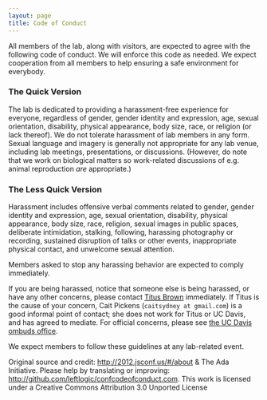 ```yaml
---
layout: page
title: Code of Conduct
---
```



All members of the lab, along with visitors, are expected to agree
with the following code of conduct. We will enforce this code as
needed. We expect cooperation from all members to help ensuring a
safe environment for everybody.

### The Quick Version

The lab is dedicated to providing a harassment-free experience for
everyone, regardless of gender, gender identity and expression, age,
sexual orientation, disability, physical appearance, body size, race,
or religion (or lack thereof). We do not tolerate harassment of lab
members in any form. Sexual language and imagery is generally not
appropriate for any lab venue, including lab meetings, presentations,
or discussions.  (However, do note that we work on biological matters
so work-related discussions of e.g. animal reproduction *are*
appropriate.)

### The Less Quick Version

Harassment includes offensive verbal comments related to gender,
gender identity and expression, age, sexual orientation, disability,
physical appearance, body size, race, religion, sexual images in
public spaces, deliberate intimidation, stalking, following, harassing
photography or recording, sustained disruption of talks or other
events, inappropriate physical contact, and unwelcome sexual
attention.

Members asked to stop any harassing behavior are expected to comply
immediately.

If you are being harassed, notice that someone else is being harassed,
or have any other concerns, please contact [Titus Brown](mailto:ctbrown@ucdavis.edu>)
immediately.  If Titus is the cause of
your concern, Cait Pickens (`caitsydney at gmail.com`) is a good
informal point of contact; she does not work for Titus or UC Davis,
and has agreed to mediate.  For official concerns, please see 
[the UC Davis ombuds office](http://ombuds.ucdavis.edu/).

We expect members to follow these guidelines at any lab-related event.

Original source and credit: http://2012.jsconf.us/#/about & The Ada
Initiative. Please help by translating or improving:
http://github.com/leftlogic/confcodeofconduct.com. This work is
licensed under a Creative Commons Attribution 3.0 Unported License

